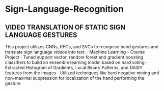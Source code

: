 # Sign-Language-Recognition
## VIDEO TRANSLATION OF STATIC SIGN LANGUAGE GESTURES
This project utilizes CNNs, RFCs, and SVCs to recognise hand gestures and translate sign language videos into text.
·	Machine Learning - Course Project
·	Tuned support vector, random forest and gradient boosting classifiers to build an ensemble learning model based on hard voting
·	Extracted Histogram of Gradients, Local Binary Patterns, and DAISY features from the images
·	Utilized techniques like hard negative mining and non-maximal suppression for localization of the hand performing the gesture

